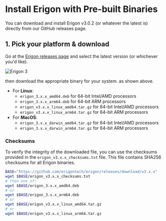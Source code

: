 # Install Erigon with Pre-built Binaries

You can download and install Erigon v3.0.2 (or whatever the latest is) directly from our GitHub releases page.

## 1. Pick your platform & download

Go at the [Erigon releases page](https://github.com/erigontech/erigon/releases) and select the latest version (or whichever you'd like).


<img src="/images/releases.png" alt="Erigon 3" style="display: block; margin: 0 auto; ">

then download the appropriate binary for your system. as shown above.
- For **Linux**:
  - `erigon_3.x.x_amd64.deb` for 64-bit Intel/AMD processors
  - `erigon_3.x.x_arm64.deb` for 64-bit ARM processors
  - `erigon_v3.x.x_linux_amd64.tar.gz` for 64-bit Intel/AMD processors
  - `erigon_v3.x.x_linux_arm64.tar.gz` for 64-bit ARM processors
- For **MacOS**:
    - `erigon_3.x.x_darwin_amd64.tar.gz` for 64-bit Intel/AMD processors
    - `erigon_3.x.x_darwin_arm64.tar.gz` for 64-bit ARM processors
### Checksums

To verify the integrity of the downloaded file, you can use the checksums provided in the `erigon_v3.x.x_checksums.txt` file. This file contains SHA256 checksums for all Erigon binaries.

```bash
BASE="https://github.com/erigontech/erigon/releases/download/v3.x.x"
wget $BASE/erigon_v3.x.x_checksums.txt
# then one of:
wget $BASE/erigon_3.x.x_amd64.deb
# or
wget $BASE/erigon_3.x.x_arm64.deb
# or
wget $BASE/erigon_v3.x.x_linux_amd64.tar.gz
# or
wget $BASE/erigon_v3.x.x_linux_arm64.tar.gz
```